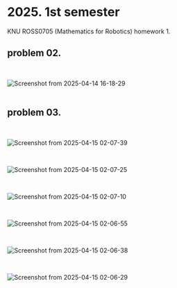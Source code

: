 # 2025. 1st semester
KNU ROSS0705 (Mathematics for Robotics) homework 1.

## problem 02.
<br>

![Screenshot from 2025-04-14 16-18-29](https://github.com/user-attachments/assets/dd22ebad-5196-4c19-9259-43ae085207fa)
<br>
<br>

## problem 03.
<br>

![Screenshot from 2025-04-15 02-07-39](https://github.com/user-attachments/assets/4397c12a-1633-4931-93d6-9b645f7081f9)

<br>

![Screenshot from 2025-04-15 02-07-25](https://github.com/user-attachments/assets/ded89acd-78d5-48e7-b0a5-139580ecd686)

<br>

![Screenshot from 2025-04-15 02-07-10](https://github.com/user-attachments/assets/4e984dbf-2069-4ad9-b59d-c8dec08f0d36)

<br>

![Screenshot from 2025-04-15 02-06-55](https://github.com/user-attachments/assets/33918126-050a-4cd3-98b5-a43fe94c0760)

<br>

![Screenshot from 2025-04-15 02-06-38](https://github.com/user-attachments/assets/21e67c3e-bbb0-4b6f-b759-8962d7af30cd)

<br>

![Screenshot from 2025-04-15 02-06-29](https://github.com/user-attachments/assets/cf64aafa-2b4f-48fb-aa72-0592538b8431)

<br>



